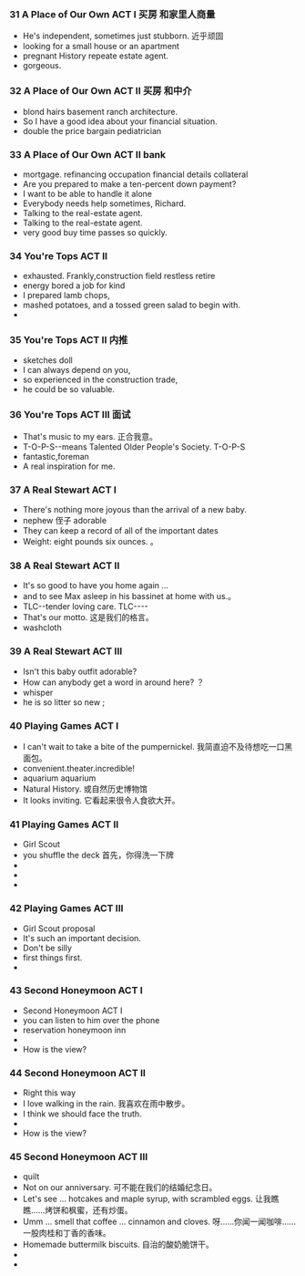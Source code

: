 ### 31 A Place of Our Own ACT I 买房 和家里人商量 
* He's independent,  sometimes just stubborn. 近乎顽固
* looking for a small house or an apartment
* pregnant    History repeate estate agent.
* gorgeous.

### 32 A Place of Our Own ACT II 买房 和中介
* blond hairs basement ranch architecture.
* So I have a good idea about your financial situation. 
* double the price bargain pediatrician

### 33 A Place of Our Own ACT II  bank
* mortgage. refinancing occupation  financial details collateral
* Are you prepared to make a ten-percent down payment? 
* I want to be able to handle it alone
* Everybody needs help sometimes, Richard. 
* Talking to the real-estate agent.
* Talking to the real-estate agent.
* very good buy  time passes so quickly.

### 34 You're Tops  ACT II  
* exhausted. Frankly,construction field restless  retire
* energy bored a job for kind
* I prepared lamb chops,
* mashed potatoes, and a tossed green salad to begin with. 
* 

### 35 You're Tops  ACT II 内推
* sketches doll
* I can always depend on you,
* so experienced in the construction trade, 
* he could be so valuable. 

### 36 You're Tops  ACT III 面试
* That's music to my ears. 正合我意。
* T-O-P-S--means Talented Older People's Society. T-O-P-S 
* fantastic,foreman
* A real inspiration for me. 

### 37 A Real Stewart ACT I 
* There's nothing more joyous than the arrival of a new baby.
* nephew 侄子 adorable
* They can keep a record of all of the important dates 
* Weight: eight pounds six ounces. 。

### 38 A Real Stewart ACT II 
* It's so good to have you home again ...
* and to see Max asleep in his bassinet at home with us.。
* TLC--tender loving care. TLC----
* That's our motto. 这是我们的格言。
* washcloth

### 39 A Real Stewart ACT III
* Isn't this baby outfit adorable? 
* How can anybody get a word in around here? ？
* whisper
* he is so litter  so new ;

### 40  Playing Games ACT I
* I can't wait to take a bite of the pumpernickel. 我简直迫不及待想吃一口黑面包。
* convenient.theater.incredible!  
* aquarium aquarium
* Natural History. 或自然历史博物馆
* It looks inviting. 它看起来很令人食欲大开。

### 41 Playing Games ACT II
* Girl Scout
* you shuffle the deck 首先，你得洗一下牌
* 
* 
* 
### 42 Playing Games ACT III
* Girl Scout proposal
* It's such an important decision.
* Don't be silly
*  first things first. 
* 
### 43 Second Honeymoon ACT I
* Second Honeymoon ACT I
*  you can listen to him over the phone
* reservation  honeymoon  inn
* 
* How is the view?

### 44 Second Honeymoon ACT II
* Right this way
* I love walking in the rain. 我喜欢在雨中散步。
* I think we should face the truth.
* 
* How is the view?

### 45 Second Honeymoon ACT III
* quilt
* Not on our anniversary. 可不能在我们的结婚纪念日。
* Let's see ... hotcakes and maple syrup, with scrambled eggs. 让我瞧瞧……烤饼和枫蜜，还有炒蛋。
* Umm ... smell that coffee ... cinnamon and cloves. 呀……你闻一闻咖啡……一股肉桂和丁香的香味。
* Homemade buttermilk biscuits. 自治的酸奶脆饼干。
* 
* 